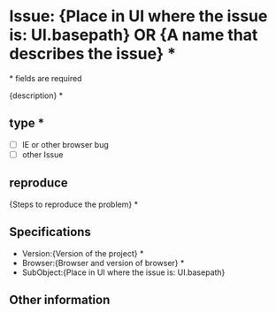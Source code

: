 # Issue: {Place in UI where the issue is: UI.basepath} OR {A name that describes the issue} *
\* fields are required

{description} *
## type *
 - [ ] IE or other browser bug
 - [ ] other Issue
## reproduce
{Steps to reproduce the problem} *
## Specifications
 - Version:{Version of the project} *
 - Browser:{Browser and version of browser} *
 - SubObject:{Place in UI where the issue is: UI.basepath}
## Other information
